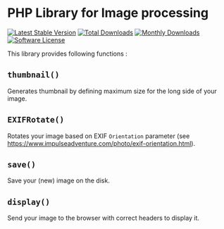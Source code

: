 # PHP Library for Image processing

[![Latest Stable Version](https://poser.pugx.org/geo6/php-image-tools/v/stable)](https://packagist.org/packages/geo6/php-image-tools)
[![Total Downloads](https://poser.pugx.org/geo6/php-image-tools/downloads)](https://packagist.org/packages/geo6/php-image-tools)
[![Monthly Downloads](https://poser.pugx.org/geo6/php-image-tools/d/monthly.png)](https://packagist.org/packages/geo6/php-image-tools)
[![Software License](https://img.shields.io/badge/license-GPL--3.0-brightgreen.svg)](LICENSE)

This library provides following functions :

## `thumbnail()`

Generates thumbnail by defining maximum size for the long side of your image.

## `EXIFRotate()`

Rotates your image based on EXIF `Orientation` parameter (see <https://www.impulseadventure.com/photo/exif-orientation.html>).

## `save()`

Save your (new) image on the disk.

## `display()`

Send your image to the browser with correct headers to display it.
